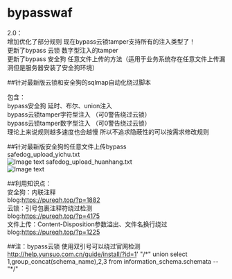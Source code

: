 # bypasswaf

2.0：<br>
增加优化了部分规则 现在bypass云锁tamper支持所有的注入类型了！<br>
更新了bypass 云锁 数字型注入的tamper<br>
更新了bypass 安全狗 任意文件上传的方法（适用于业务系统存在任意文件上传漏洞但是服务器安装了安全狗环境）<br>

##针对最新版云锁和安全狗的sqlmap自动化绕过脚本<br>

包含：<br>
bypass安全狗 延时、布尔、union注入 <br>
bypass云锁tamper字符型注入 （可0警告绕过云锁）<br>
bypass云锁tamper数字型注入 （可0警告绕过云锁）<br>
理论上来说规则越多速度也会越慢 所以不追求隐蔽性的可以按需求修改规则<br>

##针对最新版安全狗的任意文件上传bypass<br>
safedog_upload_yichu.txt<br>
![Image text](https://github.com/pureqh/bypasswaf/blob/master/yichu.png?raw=true)
safedog_upload_huanhang.txt<br>
![Image text](https://github.com/pureqh/bypasswaf/blob/master/huanhang.jpg?raw=true)


##利用知识点：<br>
安全狗：内联注释<br>
blog:https://pureqh.top/?p=1882<br>
云锁：引号包裹注释符绕过检测<br>
blog:https://pureqh.top/?p=4175<br>
文件上传：Content-Disposition参数溢出、文件名换行绕过<br>
blog:https://pureqh.top/?p=1225<br>

##注：bypass云锁 使用双引号可以绕过官网检测
http://help.yunsuo.com.cn/guide/install/?id=1' "/\*" union select 1,group_concat(schema_name),2,3 from information_schema.schemata -- "\*/"

